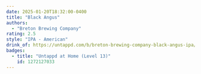 ```yaml
---
date: 2025-01-20T18:32:00-0400
title: "Black Angus"
authors:
  - "Breton Brewing Company"
rating: 2.5
style: "IPA - American"
drink_of: https://untappd.com/b/breton-brewing-company-black-angus-ipa/1112635
badges:
  - title: "Untappd at Home (Level 13)"
    id: 1272127033
---
```

